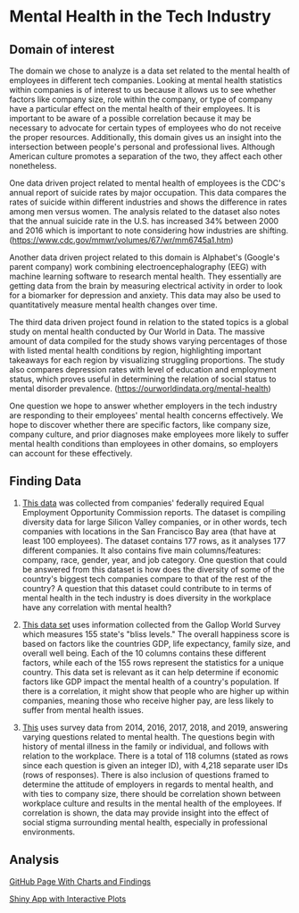# Mental Health in the Tech Industry

## Domain of interest

The domain we chose to analyze is a data set related to the mental health of employees in different tech companies. Looking at mental health statistics within companies is of interest to us because it allows us to see whether factors like company size, role within the company, or type of company have a particular effect on the mental health of their employees. It is important to be aware of a possible correlation because it may be necessary to advocate for certain types of employees who do not receive the proper resources. Additionally, this domain gives us an insight into the intersection between people's personal and professional lives. Although American culture promotes a separation of the two, they affect each other nonetheless.

One data driven project related to mental health of employees is the CDC's annual report of suicide rates by major occupation. This data compares the rates of suicide within different industries and shows the difference in rates among men versus women. The analysis related to the dataset also notes that the annual suicide rate in the U.S. has increased 34% between 2000 and 2016 which is important to note considering how industries are shifting. (https://www.cdc.gov/mmwr/volumes/67/wr/mm6745a1.htm)

Another data driven project related to this domain is Alphabet's (Google's parent company) work combining electroencephalography (EEG) with machine learning software to research mental health. They essentially are getting data from the brain by measuring electrical activity in order to look for a biomarker for depression and anxiety. This data may also be used to quantitatively measure mental health changes over time.

The third data driven project found in relation to the stated topics is a global study on mental health conducted by Our World in Data. The massive amount of data compiled for the study shows varying percentages of those with listed mental health conditions by region, highlighting important takeaways for each region by visualizing struggling proportions. The study also compares depression rates with level of education and employment status, which proves useful in determining the relation of social status to mental disorder prevalence.
(https://ourworldindata.org/mental-health)

One question we hope to answer whether employers in the tech industry are responding to their employees' mental health concerns effectively. We hope to discover whether there are specific factors, like company size, company culture, and prior diagnoses make employees more likely to suffer mental health conditions than employees in other domains, so employers can account for these effectively.

## Finding Data

1. [This data](https://www.kaggle.com/rtatman/silicon-valley-diversity-data?select=Tech_sector_diversity_demographics_2016.csv) was collected from companies' federally required Equal Employment Opportunity Commission reports. The dataset is compiling diversity data for large Silicon Valley companies, or in other words, tech companies with locations in the San Francisco Bay area (that have at least 100 employees). The dataset contains 177 rows, as it analyses 177 different companies. It also contains five main columns/features: company, race, gender, year, and job category. One question that could be answered from this dataset is how does the diversity of some of the country's biggest tech companies compare to that of the rest of the country? A question that this dataset could contribute to in terms of mental health in the tech industry is does diversity in the workplace have any correlation with mental health?

2. [This data set](https://www.kaggle.com/mathurinache/world-happiness-report?select=2017.csv) uses information collected from the Gallop World Survey which measures 155 state's "bliss levels."  The overall happiness score is based on factors like the countries GDP, life expectancy, family size, and overall well being. Each of the 10 columns contains these different factors, while each of the 155 rows represent the statistics for a unique country. This data set is relevant as it can help determine if economic factors like GDP impact the mental health of a country's population. If there is a correlation, it might show that people who are higher up within companies, meaning those who receive higher pay, are less likely to suffer from mental health issues.

3. [This](https://www.kaggle.com/anth7310/mental-health-in-the-tech-industry) uses survey data from 2014, 2016, 2017, 2018, and 2019, answering varying questions related to mental health. The questions begin with history of mental illness in the family or individual, and follows with relation to the workplace. There is a total of 118 columns (stated as rows since each question is given an integer ID), with 4,218 separate user IDs (rows of responses). There is also inclusion of questions framed to determine the attitude of employers in regards to mental health, and with ties to company size, there should be correlation shown between workplace culture and results in the mental health of the employees. If correlation is shown, the data may provide insight into the effect of social stigma surrounding mental health, especially in professional environments.

## Analysis

[GitHub Page With Charts and Findings](https://info201a-w21.github.io/project-victoriathegr8/)

[Shiny App with Interactive Plots](https://victoriathegr8.shinyapps.io/infoproject/)

